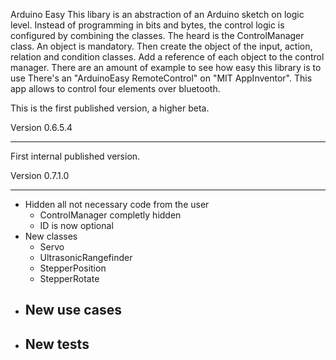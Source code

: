 Arduino Easy 
This libary is an abstraction of an Arduino sketch on logic level. 
Instead of programming in bits and bytes, the control logic is configured by combining the classes.
The heard is the ControlManager class. An object is mandatory. 
Then create the object of the input, action, relation and condition classes.
Add a reference of each object to the control manager.
There are an amount of example to see how easy this library is to use
There's an "ArduinoEasy RemoteControl" on "MIT AppInventor". This app allows to control four elements over bluetooth.

This is the first published version, a higher beta.


Version 0.6.5.4
***************
First internal published version.

Version 0.7.1.0
***************
- Hidden all not necessary code from the user
  - ControlManager completly hidden
  - ID is now optional
- New classes
  - Servo
  - UltrasonicRangefinder
  - StepperPosition
  - StepperRotate
- New use cases
  - 
- New tests
  -
  